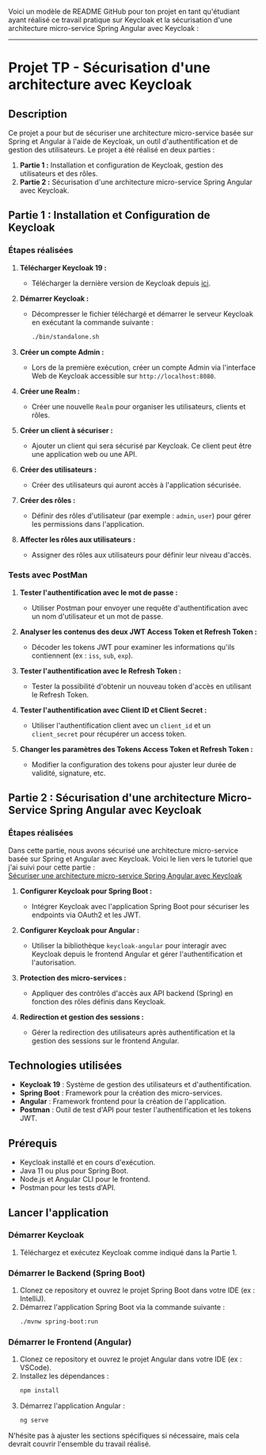 Voici un modèle de README GitHub pour ton projet en tant qu'étudiant ayant réalisé ce travail pratique sur Keycloak et la sécurisation d'une architecture micro-service Spring Angular avec Keycloak :

---

# Projet TP - Sécurisation d'une architecture avec Keycloak

## Description
Ce projet a pour but de sécuriser une architecture micro-service basée sur Spring et Angular à l'aide de Keycloak, un outil d'authentification et de gestion des utilisateurs. Le projet a été réalisé en deux parties : 

1. **Partie 1 :** Installation et configuration de Keycloak, gestion des utilisateurs et des rôles.
2. **Partie 2 :** Sécurisation d'une architecture micro-service Spring Angular avec Keycloak.

## Partie 1 : Installation et Configuration de Keycloak

### Étapes réalisées

1. **Télécharger Keycloak 19 :**
   - Télécharger la dernière version de Keycloak depuis [ici](https://www.keycloak.org/downloads).

2. **Démarrer Keycloak :**
   - Décompresser le fichier téléchargé et démarrer le serveur Keycloak en exécutant la commande suivante :
     ```bash
     ./bin/standalone.sh
     ```

3. **Créer un compte Admin :**
   - Lors de la première exécution, créer un compte Admin via l'interface Web de Keycloak accessible sur `http://localhost:8080`.

4. **Créer une Realm :**
   - Créer une nouvelle `Realm` pour organiser les utilisateurs, clients et rôles.

5. **Créer un client à sécuriser :**
   - Ajouter un client qui sera sécurisé par Keycloak. Ce client peut être une application web ou une API.

6. **Créer des utilisateurs :**
   - Créer des utilisateurs qui auront accès à l'application sécurisée.

7. **Créer des rôles :**
   - Définir des rôles d'utilisateur (par exemple : `admin`, `user`) pour gérer les permissions dans l'application.

8. **Affecter les rôles aux utilisateurs :**
   - Assigner des rôles aux utilisateurs pour définir leur niveau d'accès.

### Tests avec PostMan

1. **Tester l'authentification avec le mot de passe :**
   - Utiliser Postman pour envoyer une requête d'authentification avec un nom d'utilisateur et un mot de passe.

2. **Analyser les contenus des deux JWT Access Token et Refresh Token :**
   - Décoder les tokens JWT pour examiner les informations qu'ils contiennent (ex : `iss`, `sub`, `exp`).

3. **Tester l'authentification avec le Refresh Token :**
   - Tester la possibilité d'obtenir un nouveau token d'accès en utilisant le Refresh Token.

4. **Tester l'authentification avec Client ID et Client Secret :**
   - Utiliser l'authentification client avec un `client_id` et un `client_secret` pour récupérer un access token.

5. **Changer les paramètres des Tokens Access Token et Refresh Token :**
   - Modifier la configuration des tokens pour ajuster leur durée de validité, signature, etc.

## Partie 2 : Sécurisation d'une architecture Micro-Service Spring Angular avec Keycloak

### Étapes réalisées

Dans cette partie, nous avons sécurisé une architecture micro-service basée sur Spring et Angular avec Keycloak. Voici le lien vers le tutoriel que j'ai suivi pour cette partie :  
[Sécuriser une architecture micro-service Spring Angular avec Keycloak](https://www.youtube.com/watch?v=33B_nQgQaSs)

1. **Configurer Keycloak pour Spring Boot :**
   - Intégrer Keycloak avec l'application Spring Boot pour sécuriser les endpoints via OAuth2 et les JWT.

2. **Configurer Keycloak pour Angular :**
   - Utiliser la bibliothèque `keycloak-angular` pour interagir avec Keycloak depuis le frontend Angular et gérer l'authentification et l'autorisation.

3. **Protection des micro-services :**
   - Appliquer des contrôles d'accès aux API backend (Spring) en fonction des rôles définis dans Keycloak.

4. **Redirection et gestion des sessions :**
   - Gérer la redirection des utilisateurs après authentification et la gestion des sessions sur le frontend Angular.

## Technologies utilisées

- **Keycloak 19** : Système de gestion des utilisateurs et d'authentification.
- **Spring Boot** : Framework pour la création des micro-services.
- **Angular** : Framework frontend pour la création de l'application.
- **Postman** : Outil de test d'API pour tester l'authentification et les tokens JWT.

## Prérequis

- Keycloak installé et en cours d'exécution.
- Java 11 ou plus pour Spring Boot.
- Node.js et Angular CLI pour le frontend.
- Postman pour les tests d'API.

## Lancer l'application

### Démarrer Keycloak
1. Téléchargez et exécutez Keycloak comme indiqué dans la Partie 1.

### Démarrer le Backend (Spring Boot)
1. Clonez ce repository et ouvrez le projet Spring Boot dans votre IDE (ex : IntelliJ).
2. Démarrez l'application Spring Boot via la commande suivante :
   ```bash
   ./mvnw spring-boot:run
   ```

### Démarrer le Frontend (Angular)
1. Clonez ce repository et ouvrez le projet Angular dans votre IDE (ex : VSCode).
2. Installez les dépendances :
   ```bash
   npm install
   ```
3. Démarrez l'application Angular :
   ```bash
   ng serve
   ```


N'hésite pas à ajuster les sections spécifiques si nécessaire, mais cela devrait couvrir l'ensemble du travail réalisé.

